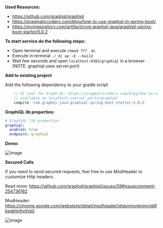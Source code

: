 **Used Resources:**

- https://github.com/graphql/graphiql
- https://pragmaticcoders.com/blog/how-to-use-graphql-in-spring-boot/
- https://mvnrepository.com/artifact/com.graphql-java/graphiql-spring-boot-starter/5.0.2

**To start service do the following steps:**

- Open terminal and execute `chmod 777 _dc`
- Execute in terminal `./_dc up -d --build`
- Wait few seconds and open `localhost:8383/graphiql` in a browser 
    (NOTE: graphiql uses server.port)

**Add to existing project**

Add the following dependency to your gradle script

```gradle
    // UI tool for Graph QL: https://pragmaticcoders.com/blog/how-to-use-graphql-in-spring-boot/
	// available on localhost:<server.port>/graphiql
	compile 'com.graphql-java:graphiql-spring-boot-starter:5.0.2'
```

**GraphiQL lib properties:**

```yaml
# GraphiQL lib properties
graphiql:
  enabled: true
  endpoint: graphiql
```

**Demo:**

![image](https://user-images.githubusercontent.com/4786289/72053466-c3093100-32cf-11ea-9c5a-821634f43931.png)

**Secured Calls**

If you need to send secured requests, feel free to use ModHeader to customize Http headers.

Read more: https://github.com/graphql/graphiql/issues/59#issuecomment-254736162

ModHeader: https://chrome.google.com/webstore/detail/modheader/idgpnmonknjnojddfkpgkljpfnnfcklj

![image](https://user-images.githubusercontent.com/4786289/72071634-ea262980-32f4-11ea-8102-94ded2d7ab67.png)
